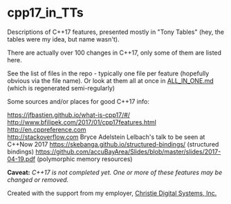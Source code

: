 # cpp17_in_TTs
Descriptions of C++17 features, presented mostly in "Tony Tables" (hey, the tables were my idea, but name wasn't).

There are actually over 100 changes in C++17, only some of them are listed here.

See the list of files in the repo - typically one file per feature (hopefully obvious via the file name).
Or look at them all at once in [ALL_IN_ONE.md](ALL_IN_ONE.md) (which is regenerated semi-regularly)

Some sources and/or places for good C++17 info:

https://jfbastien.github.io/what-is-cpp17/#/  
http://www.bfilipek.com/2017/01/cpp17features.html  
http://en.cppreference.com  
http://stackoverflow.com
Bryce Adelstein Lelbach's talk to be seen at C++Now 2017
https://skebanga.github.io/structured-bindings/ (structured bindings)
https://github.com/accuBayArea/Slides/blob/master/slides/2017-04-19.pdf (polymorphic memory resources)


**Caveat:** _C++17 is not completed yet.  One or more of these features may be changed or removed._

Created with the support from my employer, [Christie Digital Systems, Inc.](http://christiedigital.com)
